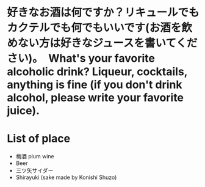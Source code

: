 # 好きなお酒は何ですか？リキュールでもカクテルでも何でもいいです(お酒を飲めない方は好きなジュースを書いてください)。　What's your favorite alcoholic drink? Liqueur, cocktails, anything is fine (if you don't drink alcohol, please write your favorite juice).

# List of place
- 梅酒 plum wine
- Beer
- 三ツ矢サイダー
- Shirayuki (sake made by Konishi Shuzo)

